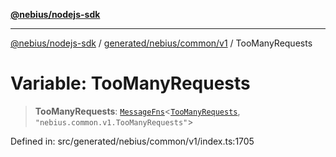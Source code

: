 [**@nebius/nodejs-sdk**](../../../../../README.md)

---

[@nebius/nodejs-sdk](../../../../../README.md) / [generated/nebius/common/v1](../README.md) / TooManyRequests

# Variable: TooManyRequests

> **TooManyRequests**: [`MessageFns`](../../../../../runtime/protos/core/interfaces/MessageFns.md)\<[`TooManyRequests`](../interfaces/TooManyRequests.md), `"nebius.common.v1.TooManyRequests"`\>

Defined in: src/generated/nebius/common/v1/index.ts:1705
